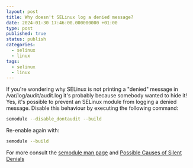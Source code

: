 ```yaml
---
layout: post
title: Why doesn't SELinux log a denied message?
date: 2024-01-30 17:46:00.000000000 +01:00
type: post
published: true
status: publish
categories:
  - selinux
  - linux
tags:
  - selinux
  - linux
---
```

If you're wondering why SELinux is not printing a "denied" message in /var/log/audit/audit.log it's probably because somebody wanted to hide it! Yes, it's possible to prevent an SELinux module from logging a denied message. Disable this behaviour by executing the following command:

```bash
semodule --disable_dontaudit --build
```

Re-enable again with:

```bash
semodule --build
```

For more consult the [semodule man page](https://www.linux.org/docs/man8/semodule.html) and [Possible Causes of Silent Denials](https://access.redhat.com/documentation/en-us/red_hat_enterprise_linux/6/html/security-enhanced_linux/sect-security-enhanced_linux-fixing_problems-possible_causes_of_silent_denials)